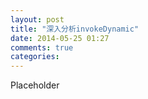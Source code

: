 ```yaml
---
layout: post
title: "深入分析invokeDynamic"
date: 2014-05-25 01:27
comments: true
categories: 
---
```


Placeholder
